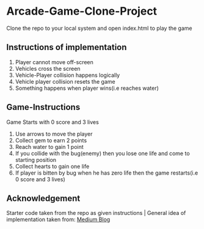 # Arcade-Game-Clone-Project
Clone the repo to your local system and open index.html to play the game

## Instructions of implementation
1) Player cannot move off-screen
2) Vehicles cross the screen
3) Vehicle-Player collision happens logically
4) Vehicle player collision resets the game
5) Something happens when player wins(i.e reaches water)

## Game-Instructions
Game Starts with 0 score and 3 lives
1) Use arrows to move the player
2) Collect gem to earn 2 points
3) Reach water to gain 1 point
4) If you collide with the bug(enemy) then you lose one life and come to starting position
5) Collect hearts to gain one life
6) If player is bitten by bug when he has zero life then the game restarts(i.e 0 score and 3 lives)

## Acknowledgement
Starter code taken from the repo as given instructions |
General idea of implementation taken from:
[Medium Blog](https://medium.com/letsboot/classic-arcade-game-with-js-5687e4125169)
